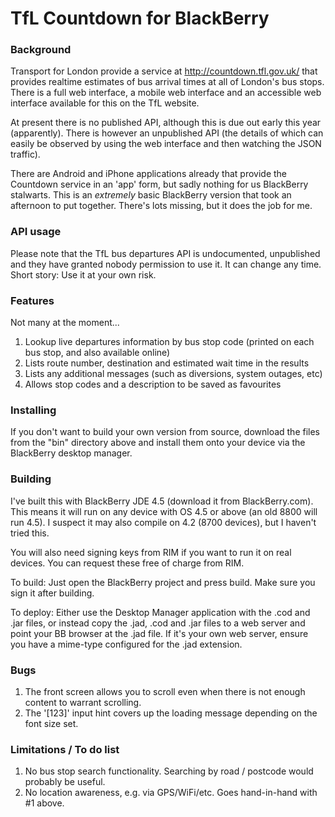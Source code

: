 # TfL Countdown for BlackBerry

### Background

Transport for London provide a service at http://countdown.tfl.gov.uk/ that provides realtime estimates of bus arrival times at all of London's bus stops. There is a full web interface, a mobile web interface and an accessible web interface available for this on the TfL website.

At present there is no published API, although this is due out early this year (apparently). There is however an unpublished API (the details of which can easily be observed by using the web interface and then watching the JSON traffic).

There are Android and iPhone applications already that provide the Countdown service in an 'app' form, but sadly nothing for us BlackBerry stalwarts. This is an *extremely* basic BlackBerry version that took an afternoon to put together. There's lots missing, but it does the job for me.

### API usage

Please note that the TfL bus departures API is undocumented, unpublished and they have granted nobody permission to use it. It can change any time. Short story: Use it at your own risk.

### Features

Not many at the moment...

1. Lookup live departures information by bus stop code (printed on each bus stop, and also available online)
2. Lists route number, destination and estimated wait time in the results
3. Lists any additional messages (such as diversions, system outages, etc)
4. Allows stop codes and a description to be saved as favourites

### Installing

If you don't want to build your own version from source, download the files from the "bin" directory above and install them onto your device via the BlackBerry desktop manager.

### Building

I've built this with BlackBerry JDE 4.5 (download it from BlackBerry.com). This means it will run on any device with OS 4.5 or above (an old 8800 will run 4.5). I suspect it may also compile on 4.2 (8700 devices), but I haven't tried this.

You will also need signing keys from RIM if you want to run it on real devices. You can request these free of charge from RIM.

To build: Just open the BlackBerry project and press build. Make sure you sign it after building.

To deploy: Either use the Desktop Manager application with the .cod and .jar files, or instead copy the .jad, .cod and .jar files to a web server and point your BB browser at the .jad file. If it's your own web server, ensure you have a mime-type configured for the .jad extension.

### Bugs

1. The front screen allows you to scroll even when there is not enough content to warrant scrolling.
2. The '[123]' input hint covers up the loading message depending on the font size set.

### Limitations / To do list

1. No bus stop search functionality. Searching by road / postcode would probably be useful.
2. No location awareness, e.g. via GPS/WiFi/etc. Goes hand-in-hand with #1 above.
